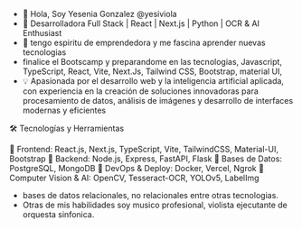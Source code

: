 - 👋 Hola, Soy Yesenia Gonzalez  @yesiviola
- 🚀 Desarrolladora Full Stack | React | Next.js | Python | OCR & AI Enthusiast
- 🌱 tengo espiritu de emprendedora y me fascina aprender nuevas tecnologias
- finalice el Bootscamp y preparandome en las tecnologias, Javascript, TypeScript, React, Vite, Next.Js, Tailwind CSS, Bootstrap, material UI,
- 💡 Apasionada por el desarrollo web y la inteligencia artificial aplicada, con experiencia en la creación de soluciones innovadoras para procesamiento de datos, análisis de imágenes       y desarrollo de interfaces modernas y eficientes

🛠️ Tecnologías y Herramientas

🔹 Frontend: React.js, Next.js, TypeScript, Vite, TailwindCSS, Material-UI, Bootstrap
🔹 Backend: Node.js, Express, FastAPI, Flask
🔹 Bases de Datos: PostgreSQL, MongoDB
🔹 DevOps & Deploy: Docker, Vercel, Ngrok
🔹 Computer Vision & AI: OpenCV, Tesseract-OCR, YOLOv5, LabelImg
- bases de datos relacionales, no relacionales entre otras tecnologias.
- Otras de mis habilidades soy musico profesional, violista ejecutante de orquesta sinfonica.

